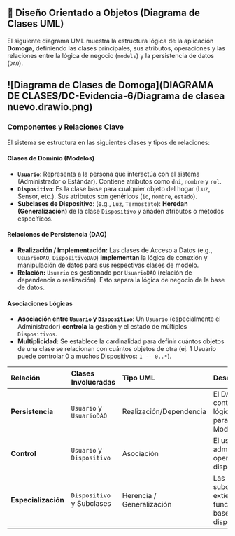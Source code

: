 ## 📐 Diseño Orientado a Objetos (Diagrama de Clases UML)

El siguiente diagrama UML muestra la estructura lógica de la aplicación **Domoga**, definiendo las clases principales, sus atributos, operaciones y las relaciones entre la lógica de negocio (`models`) y la persistencia de datos (`DAO`).

![Diagrama de Clases de Domoga](DIAGRAMA DE CLASES/DC-Evidencia-6/Diagrama de clasea nuevo.drawio.png)
---

### **Componentes y Relaciones Clave**

El sistema se estructura en las siguientes clases y tipos de relaciones:

#### **Clases de Dominio (Modelos)**
* **`Usuario`**: Representa a la persona que interactúa con el sistema (Administrador o Estándar). Contiene atributos como `dni`, `nombre` y `rol`.
* **`Dispositivo`**: Es la clase base para cualquier objeto del hogar (Luz, Sensor, etc.). Sus atributos son genéricos (`id`, `nombre`, `estado`).
* **Subclases de Dispositivo**: (e.g., `Luz`, `Termostato`): **Heredan (Generalización)** de la clase `Dispositivo` y añaden atributos o métodos específicos.

#### **Relaciones de Persistencia (DAO)**
* **Realización / Implementación:** Las clases de Acceso a Datos (e.g., `UsuarioDAO`, `DispositivoDAO`) **implementan** la lógica de conexión y manipulación de datos para sus respectivas clases de modelo.
* **Relación:** `Usuario` es gestionado por `UsuarioDAO` (relación de dependencia o realización). Esto separa la lógica de negocio de la base de datos.

#### **Asociaciones Lógicas**
* **Asociación entre `Usuario` y `Dispositivo`**: Un `Usuario` (especialmente el Administrador) **controla** la gestión y el estado de múltiples `Dispositivos`.
* **Multiplicidad:** Se establece la cardinalidad para definir cuántos objetos de una clase se relacionan con cuántos objetos de otra (ej. 1 Usuario puede controlar 0 a muchos Dispositivos: `1 -- 0..*`).

| Relación | Clases Involucradas | Tipo UML | Descripción |
| :--- | :--- | :--- | :--- |
| **Persistencia** | `Usuario` y `UsuarioDAO` | Realización/Dependencia | El DAO contiene la lógica SQL para la clase Modelo. |
| **Control** | `Usuario` y `Dispositivo` | Asociación | El usuario administra y opera los dispositivos. |
| **Especialización** | `Dispositivo` y Subclases | Herencia / Generalización | Las subclases extienden la funcionalidad base del dispositivo. |
